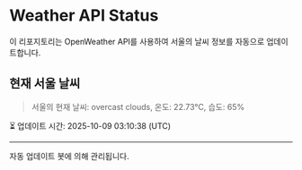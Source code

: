 
# Weather API Status

이 리포지토리는 OpenWeather API를 사용하여 서울의 날씨 정보를 자동으로 업데이트합니다.

## 현재 서울 날씨
> 서울의 현재 날씨: overcast clouds, 온도: 22.73°C, 습도: 65%

⏳ 업데이트 시간: 2025-10-09 03:10:38 (UTC)

---
자동 업데이트 봇에 의해 관리됩니다.
